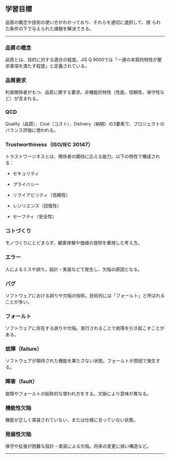 ## 学習目標

品質の概念や技術の使い方がわかっており、それらを適切に選択して、限 られた条件の下で与えられた課題を解決できる。

---

### 品質の概念

品質とは、目的に対する適合の程度。JIS Q 9000では「一連の本質的特性が要求事項を満たす程度」と定義されている。

### 品質要求

利害関係者がもつ、品質に関する要求。非機能的特性（性能、信頼性、保守性など）が含まれる。

### QCD

Quality（品質）、Cost（コスト）、Delivery（納期）の3要素で、プロジェクトのバランス評価に使われる。

### Trustworthiness（ISO/IEC 30147）

トラストワージネスとは、関係者の期待に応える能力。以下の特性で構成される：

- セキュリティ
    
- プライバシー
    
- リライアビリティ（信頼性）
    
- レジリエンス（回復性）
    
- セーフティ（安全性）
    

### コトづくり

モノづくりにとどまらず、顧客体験や価値の提供を重視した考え方。

### エラー

人によるミスや誤り。設計・実装などで発生し、欠陥の原因となる。

### バグ

ソフトウェアにおける誤りや欠陥の俗称。技術的には「フォールト」と呼ばれることが多い。

### フォールト

ソフトウェアに存在する誤りや欠陥。実行されることで故障を引き起こすことがある。

### 故障（failure）

ソフトウェアが期待された機能を果たさない状態。フォールトが原因で発生する。

### 障害（fault）

故障やフォールトの総称的な使われ方をする。文脈により意味が異なる。

### 機能性欠陥

機能が正しく実装されていない、または仕様に合っていない状態。

### 発展性欠陥

保守や拡張が困難な設計・実装による欠陥。将来の変更に弱い構造など。

---
